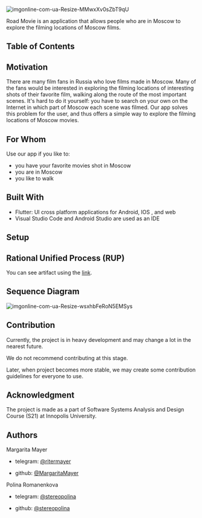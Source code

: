 ![imgonline-com-ua-Resize-MMwxXv0sZbT9qU](https://user-images.githubusercontent.com/69847456/136565916-9f51ed57-253e-4faf-a6c8-ed87c4e65264.jpg)


Road Movie is an application that allows people who are in Moscow to explore the filming locations of Moscow films.


## Table of Contents



## Motivation
There are many film fans in Russia who love films made in Moscow. Many of the fans would be interested in exploring the filming locations of interesting shots of their favorite film, walking along the route of the most important scenes. It's hard to do it yourself: you have to search on your own on the Internet in which part of Moscow each scene was filmed. Our app solves this problem for the user, and thus offers a simple way to explore the filming locations of Moscow movies.

## For Whom
Use our app if you like to:
- you have your favorite movies shot in Moscow
- you are in Moscow
- you like to walk


## Built With
- Flutter: UI cross platform applications for Android, IOS , and web
- Visual Studio Code and Android Studio are used as an IDE

## Setup

## Rational Unified Process (RUP)
You can see artifact using the [link](url).

## Sequence Diagram
![imgonline-com-ua-Resize-wsxhbFeRoN5EMSys](https://user-images.githubusercontent.com/69847456/136557916-c4df551a-9c51-4bc3-96e5-ec3acc0033fe.jpg)

## Contribution
Currently, the project is in heavy development and may change a lot in the nearest future.

We do not recommend contributing at this stage.

Later, when project becomes more stable, we may create some contribution guidelines for everyone to use.
## Acknowledgment

The project is made as a part of Software Systems Analysis and Design Course (S21) at Innopolis University.

## Authors

Margarita Mayer

- telegram: [@ritermayer](https://t.me/ritermayer)

- github: [@MargaritaMayer](https://github.com/MargaritaMayer)

Polina Romanenkova

- telegram: [@stereopolina](https://t.me/stereopolina)

- github: [@stereopolina](https://github.com/stereopolina)
